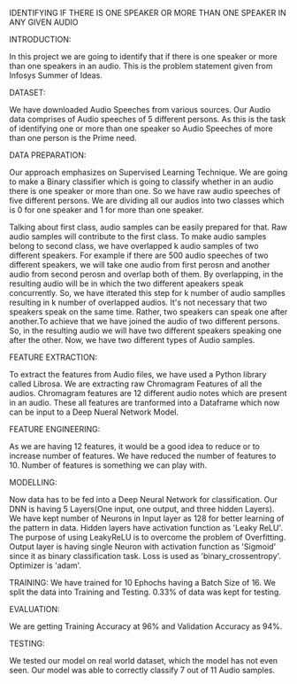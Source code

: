 IDENTIFYING IF THERE IS ONE SPEAKER OR MORE THAN ONE SPEAKER IN ANY GIVEN AUDIO



INTRODUCTION:

In this project we are going to identify that if there is one speaker or more than one speakers in an audio. This is the problem statement given from Infosys Summer of Ideas. 

DATASET:

We have downloaded Audio Speeches from various sources. Our Audio data comprises of Audio speeches of 5 different persons. As this is the task of identifying one or more than one speaker so Audio Speeches of more than one person is the Prime need. 


DATA PREPARATION:

Our approach emphasizes on Supervised Learning Technique. We are going to make a Binary classifier which is going to classify whether in an audio there is one speaker or more than one. So we have raw audio speeches of five different persons. We are dividing all our audios into two classes which is 0 for one speaker and 1 for more than one speaker. 

Talking about first class, audio samples can be easily prepared for that. Raw audio samples will contribute to the first class. To make audio samples belong to second class, we have overlapped k audio samples of two different speakers. For example if there are 500 audio speeches of two different speakers, we will take one audio from first perosn and another audio from second perosn and overlap both of them. By overlapping, in the resulting audio will be in which the two different apeakers speak concurrently. So, we have itterated this step for k number of audio samplles resulting in k number of overlapped audios.
It's not necessary that two speakers speak on the same time. Rather, two speakers can speak one after another.To achieve that we have joined the audio of two different persons. So, in the resulting audio we will have two different speakers speaking one after the other. 
Now, we have two different types of Audio samples.


FEATURE EXTRACTION:

To extract the features from Audio files, we have used a Python library called Librosa. We are extracting raw Chromagram Features of all the audios. Chromagram features are 12 different audio notes which are present in an audio. These all features are tranformed into a Dataframe which now can be input to a Deep Nueral Network Model. 


FEATURE ENGINEERING:

As we are having 12 features, it would be a good idea to reduce or to increase number of features. We have reduced the number of features to 10. Number of features is something we can play with. 


MODELLING:

Now data has to be fed into a Deep Neural Network for classification. Our DNN is having 5 Layers(One input, one output, and three hidden Layers). We have kept number of Neurons in Input layer as 128 for better learning of the pattern in data. Hidden layers have activation function as 'Leaky ReLU'. The purpose of using LeakyReLU is to overcome the problem of Overfitting. Output layer is having single Neuron with activation function as 'Sigmoid' since it as binary classification task. Loss is used as 'binary_crossentropy'. Optimizer is 'adam'.


TRAINING:
We have trained for 10 Ephochs having a Batch Size of 16. We split the data into Training and Testing. 0.33% of data was kept for testing. 


EVALUATION:

We are getting Training Accuracy at 96% and Validation Accuracy as 94%.


TESTING:

We tested our model on real world dataset, which the model has not even seen. Our model was able to correctly  classify 7 out of 11 Audio samples.
